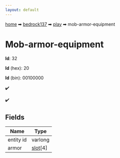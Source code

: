 ```yaml
---
layout: default
---
```


[home](/) ➡ [bedrock137](/protocol/bedrock137) ➡ [play](/protocol/bedrock137/play) ➡ mob-armor-equipment

# Mob-armor-equipment

**Id**: 32

**Id** (hex): 20

**Id** (bin): 00100000

✔️

✔️

## Fields

Name | Type
---|---
entity id | varlong
armor | [slot](/protocol/bedrock137/types/slot)[4]

